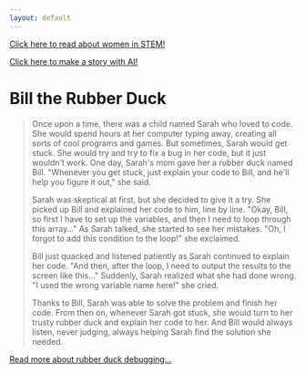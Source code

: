 ```yaml
---
layout: default
---
```

[Click here to read about women in STEM!](/girlpower/women/)

[Click here to make a story with AI!](/girlpower/ai.html)

# Bill the Rubber Duck

> Once upon a time, there was a child named Sarah who loved to code. She would spend hours at her computer typing away, creating all sorts of cool programs and games. But sometimes, Sarah would get stuck. She would try and try to fix a bug in her code, but it just wouldn't work.
One day, Sarah's mom gave her a rubber duck named Bill. "Whenever you get stuck, just explain your code to Bill, and he'll help you figure it out," she said.
>
> Sarah was skeptical at first, but she decided to give it a try. She picked up Bill and explained her code to him, line by line. "Okay, Bill, so first I have to set up the variables, and then I need to loop through this array…"
As Sarah talked, she started to see her mistakes. "Oh, I forgot to add this condition to the loop!" she exclaimed.
>
> Bill just quacked and listened patiently as Sarah continued to explain her code. "And then, after the loop, I need to output the results to the screen like this…"
Suddenly, Sarah realized what she had done wrong. "I used the wrong variable name here!" she cried.
> 
> Thanks to Bill, Sarah was able to solve the problem and finish her code. From then on, whenever Sarah got stuck, she would turn to her trusty rubber duck and explain her code to her. And Bill would always listen, never judging, always helping Sarah find the solution she needed.

[Read more about rubber duck debugging...](https://en.wikipedia.org/wiki/Rubber_duck_debugging)
